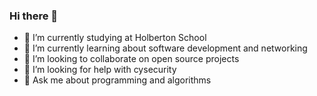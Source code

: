 ### Hi there 👋

- 🔭 I’m currently studying at Holberton School
- 🌱 I’m currently learning about software development and networking
- 👯 I’m looking to collaborate on open source projects
- 🤔 I’m looking for help with cysecurity
- 💬 Ask me about programming and algorithms

<!--
**rennleon/rennleon** is a ✨ _special_ ✨ repository because its `README.md` (this file) appears on your GitHub profile.

Here are some ideas to get you started:

- 🔭 I’m currently working on ...
- 🌱 I’m currently learning ...
- 👯 I’m looking to collaborate on ...
- 🤔 I’m looking for help with ...
- 💬 Ask me about ...
- 📫 How to reach me: ...
- 😄 Pronouns: ...
- ⚡ Fun fact: ...
-->
